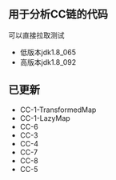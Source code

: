 ## 用于分析CC链的代码
可以直接拉取测试
- 低版本jdk1.8_065
- 高版本jdk1.8_092
## 已更新
- CC-1-TransformedMap
- CC-1-LazyMap
- CC-6
- CC-3
- CC-4
- CC-7
- CC-8
- CC-5